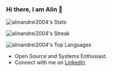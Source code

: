 ### Hi there, I am Alin 👋

![alinandrei2004's Stats](https://github-readme-stats.vercel.app/api?username=alinandrei2004&theme=vue-dark&show_icons=true&hide_border=true&count_private=true)

![alinandrei2004's Streak](https://github-readme-streak-stats.herokuapp.com/?user=alinandrei2004&theme=vue-dark&hide_border=true)

![alinandrei2004's Top Languages](https://github-readme-stats.vercel.app/api/top-langs/?username=alinandrei2004&theme=vue-dark&show_icons=true&hide_border=true&layout=compact)

- Open Source and Systems Enthusiast.
- Connect with me on [LinkedIn](https://www.linkedin.com/in/alin-abahnencei-89ab49323/)